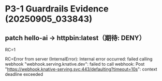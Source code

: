 # P3-1 Guardrails Evidence (20250905_033843)
## patch hello-ai → httpbin:latest（期待: DENY）

RC=1



RC=Error from server (InternalError): Internal error occurred: failed calling webhook "webhook.serving.knative.dev": failed to call webhook: Post "https://webhook.knative-serving.svc:443/defaulting?timeout=10s": context deadline exceeded



